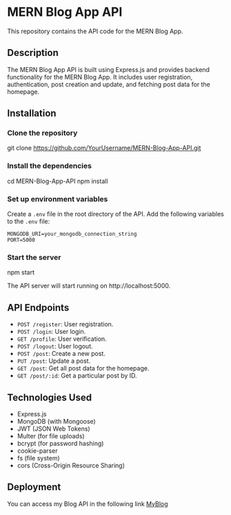 # MERN Blog App API

This repository contains the API code for the MERN Blog App.

## Description

The MERN Blog App API is built using Express.js and provides backend functionality for the MERN Blog App. It includes user registration, authentication, post creation and update, and fetching post data for the homepage.

## Installation

### Clone the repository
git clone https://github.com/YourUsername/MERN-Blog-App-API.git

### Install the dependencies
cd MERN-Blog-App-API 
npm install

### Set up environment variables
Create a `.env` file in the root directory of the API.
Add the following variables to the `.env` file:

  ```
  MONGODB_URI=your_mongodb_connection_string
  PORT=5000
  ```

### Start the server
npm start

The API server will start running on http://localhost:5000.

## API Endpoints

- `POST /register`: User registration.
- `POST /login`: User login.
- `GET /profile`: User verification.
- `POST /logout`: User logout.
- `POST /post`: Create a new post.
- `PUT /post`: Update a post.
- `GET /post`: Get all post data for the homepage.
- `GET /post/:id`: Get a particular post by ID.

## Technologies Used

- Express.js
- MongoDB (with Mongoose)
- JWT (JSON Web Tokens)
- Multer (for file uploads)
- bcrypt (for password hashing)
- cookie-parser
- fs (file system)
- cors (Cross-Origin Resource Sharing)

## Deployment
You can access my Blog API in the following link [MyBlog](https://myblog-app-api.onrender.com/) 
